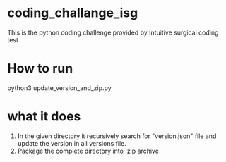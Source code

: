 # coding_challange_isg
This is the python coding challenge provided by Intuitive surgical coding test

# How to run
python3 update_version_and_zip.py

# what it does

1. In the given directory it recursively search for "version.json" file and update the version in all versions file. 
2. Package the complete directory into .zip archive
